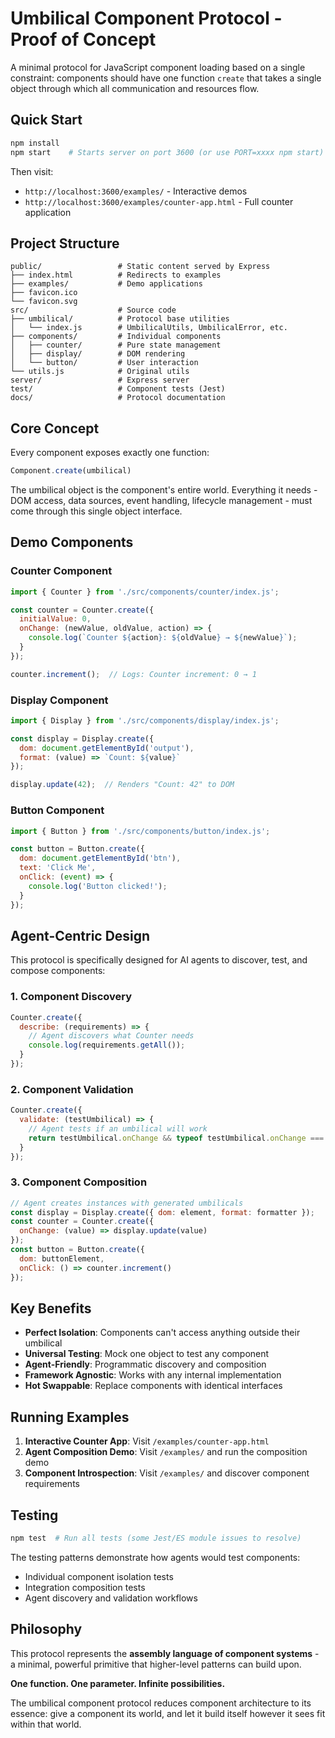 # Umbilical Component Protocol - Proof of Concept

A minimal protocol for JavaScript component loading based on a single constraint: components should have one function `create` that takes a single object through which all communication and resources flow.

## Quick Start

```bash
npm install
npm start    # Starts server on port 3600 (or use PORT=xxxx npm start)
```

Then visit:
- `http://localhost:3600/examples/` - Interactive demos
- `http://localhost:3600/examples/counter-app.html` - Full counter application

## Project Structure

```
public/                 # Static content served by Express
├── index.html          # Redirects to examples
├── examples/           # Demo applications
├── favicon.ico
└── favicon.svg
src/                    # Source code
├── umbilical/          # Protocol base utilities
│   └── index.js        # UmbilicalUtils, UmbilicalError, etc.
├── components/         # Individual components
│   ├── counter/        # Pure state management
│   ├── display/        # DOM rendering
│   └── button/         # User interaction
└── utils.js            # Original utils
server/                 # Express server
test/                   # Component tests (Jest)
docs/                   # Protocol documentation
```

## Core Concept

Every component exposes exactly one function:

```js
Component.create(umbilical)
```

The umbilical object is the component's entire world. Everything it needs - DOM access, data sources, event handling, lifecycle management - must come through this single object interface.

## Demo Components

### Counter Component
```js
import { Counter } from './src/components/counter/index.js';

const counter = Counter.create({
  initialValue: 0,
  onChange: (newValue, oldValue, action) => {
    console.log(`Counter ${action}: ${oldValue} → ${newValue}`);
  }
});

counter.increment();  // Logs: Counter increment: 0 → 1
```

### Display Component
```js
import { Display } from './src/components/display/index.js';

const display = Display.create({
  dom: document.getElementById('output'),
  format: (value) => `Count: ${value}`
});

display.update(42);  // Renders "Count: 42" to DOM
```

### Button Component
```js
import { Button } from './src/components/button/index.js';

const button = Button.create({
  dom: document.getElementById('btn'),
  text: 'Click Me',
  onClick: (event) => {
    console.log('Button clicked!');
  }
});
```

## Agent-Centric Design

This protocol is specifically designed for AI agents to discover, test, and compose components:

### 1. Component Discovery
```js
Counter.create({
  describe: (requirements) => {
    // Agent discovers what Counter needs
    console.log(requirements.getAll());
  }
});
```

### 2. Component Validation
```js
Counter.create({
  validate: (testUmbilical) => {
    // Agent tests if an umbilical will work
    return testUmbilical.onChange && typeof testUmbilical.onChange === 'function';
  }
});
```

### 3. Component Composition
```js
// Agent creates instances with generated umbilicals
const display = Display.create({ dom: element, format: formatter });
const counter = Counter.create({ 
  onChange: (value) => display.update(value) 
});
const button = Button.create({ 
  dom: buttonElement, 
  onClick: () => counter.increment() 
});
```

## Key Benefits

- **Perfect Isolation**: Components can't access anything outside their umbilical
- **Universal Testing**: Mock one object to test any component
- **Agent-Friendly**: Programmatic discovery and composition
- **Framework Agnostic**: Works with any internal implementation
- **Hot Swappable**: Replace components with identical interfaces

## Running Examples

1. **Interactive Counter App**: Visit `/examples/counter-app.html`
2. **Agent Composition Demo**: Visit `/examples/` and run the composition demo
3. **Component Introspection**: Visit `/examples/` and discover component requirements

## Testing

```bash
npm test  # Run all tests (some Jest/ES module issues to resolve)
```

The testing patterns demonstrate how agents would test components:
- Individual component isolation tests
- Integration composition tests  
- Agent discovery and validation workflows

## Philosophy

This protocol represents the **assembly language of component systems** - a minimal, powerful primitive that higher-level patterns can build upon.

**One function. One parameter. Infinite possibilities.**

The umbilical component protocol reduces component architecture to its essence: give a component its world, and let it build itself however it sees fit within that world.